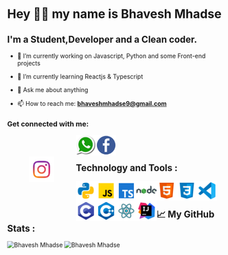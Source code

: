 



# Hey 👋🏻 my name is Bhavesh Mhadse 



## I'm a Student,Developer and a Clean coder.


- 🔭 I’m currently working on Javascript, Python and some Front-end projects
- 🌱 I’m currently learning Reactjs & Typescript


- 💬 Ask me about anything
- 📫 How to reach me: **bhaveshmhadse9@gmail.com**

<h3>Get connected with me: </h3>

<a href="https://instagram.com/bhaaaavesh__" target="blank">
  <img align="left" alt="Bhavesh's Instagram" width="60vw" src="instagram.png" style="margin: 50px;" />
</a>


<a href="https://wa.me/+919136298868" target="blank">
  <img align="left" alt="Bhavesh's Whatssapp" width="47vw" src="whatsapp.png" />
</a>

<a href="https://touch.facebook.com/bhavesh.mhadse.7" target="blank">
  <img align="left" alt="Bhavesh's Facebook" width="47vw" src="facebook.png" />
</a>

<br><br>
## Technology and Tools :  

  <img align="left" width="47vw" src="python.png" />
  <img align="left" width="47vw" src="js.png" />
  <img align="left" width="47vw" src="ts.png" />
  <img align="left" width="47vw" src="node.png" />
  <img align="left" width="47vw" src="html.png" />
  <img align="left" width="47vw" src="css.png" />
  <img align="left" width="47vw" src="vscode.png" />
  <img align="left" width="47vw" src="c.png" />
  <img align="left" width="47vw" src="c++.png" />
  <img align="left" width="47vw" src="react.png" />
  <img align="left" width="47vw" src="intellij.png" />
  

<br> <br>

## 📈 My GitHub Stats : 
<p>

<img src="https://github-readme-stats.vercel.app/api/top-langs?username=bhaveshmhadse&show_icons=true&theme=dark&locale=en&layout=compact" alt="Bhavesh Mhadse"/>

<img src="https://github-readme-stats.vercel.app/api?username=bhaveshmhadse&show_icons=true&theme=dark&locale=en" alt="Bhavesh Mhadse" />

</p>






